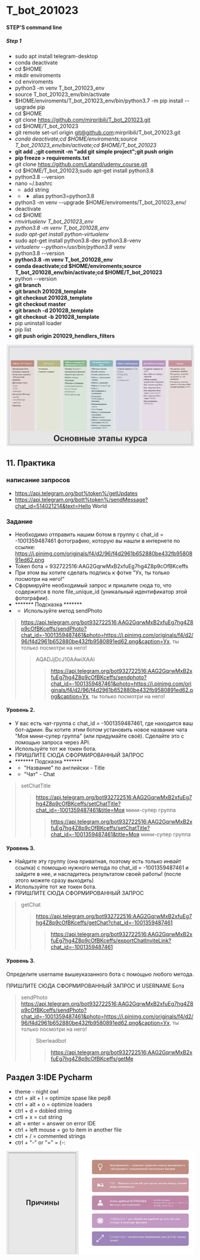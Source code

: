 # T_bot_201023

#### STEP'S command line
##### Step 1
- sudo apt install telegram-desktop 
- conda deactivate
- cd $HOME
- mkdir enviroments
- cd enviroments
- python3 -m venv T_bot_201023_env
- source T_bot_201023_env/bin/activate
- $HOME/enviroments/T_bot_201023_env/bin/python3.7 -m pip install --upgrade pip
- cd $HOME
- git clone https://github.com/mirpribili/T_bot_201023.git
- cd $HOME/T_bot_201023
- git remote set-url origin git@github.com:mirpribili/T_bot_201023.git
- *conda deactivate;cd $HOME/enviroments;source T_bot_201023_env/bin/activate;cd $HOME/T_bot_201023*
- **git add .;git commit -m "add git simple project";git push origin**
- **pip freeze > requirements.txt**
- git clone https://github.com/Latand/udemy_course.git
- cd $HOME/T_bot_201023;sudo apt-get install python3.8
- python3.8 --version
- nano ~/.bashrc
- - add string
- - - alias python3=python3.8
- python3 -m venv --upgrade $HOME/enviroments/T_bot_201023_env/
- deactivate
- cd $HOME
- *rmvirtualenv T_bot_201023_env*
- *python3.8 -m venv T_bot_201028_env*
- *sudo apt-get install python-virtualenv*
- sudo apt-get install python3.8-dev python3.8-venv
- *virtualenv --python=/usr/bin/python3.8 venv*
- python3.8 --version
- **python3.8 -m venv T_bot_201028_env**
- **conda deactivate;cd $HOME/enviroments;source T_bot_201028_env/bin/activate;cd $HOME/T_bot_201023**
- python --version
- **git branch**
- **git branch 201028_template**
- **git checkout 201028_template**
- **git checkout master**
- **git branch -d 201028_template**
- **git checkout -b 201028_template**
- pip uninstall loader
- pip list
- **git push origin 201029_hendlers_filters**

<img src=".help\img\telegram_kurs.png"> 

## 11. Практика
### написание запросов
- https://api.telegram.org/bot%token%/getUpdates
- https://api.telegram.org/bott%token%/sendMessage?chat_id=514021214&text=Hello World

### Задание
- Необходимо отправить нашим ботом в группу с chat_id = -1001359487461 фотографию, которую вы нашли в интернете по ссылке: https://i.pinimg.com/originals/f4/d2/96/f4d2961b652880be432fb9580891ed62.png
- Token бота = 932722516:AAG2GqrwMxB2xfuEg7hg4Z8p9cOfBKceffs
- При этом вы хотите сделать подпись к фотке "Ух, ты только посмотри на него!"
- Сформируйте необходимый запрос и пришлите сюда то, что содержится в поле file_unique_id (уникальный идентификатор этой фотографии).
- ******* Подсказка ******* 
- - Используйте метод sendPhoto

> https://api.telegram.org/bot932722516:AAG2GqrwMxB2xfuEg7hg4Z8p9cOfBKceffs/sendPhoto?chat_id=-1001359487461&photo=https://i.pinimg.com/originals/f4/d2/96/f4d2961b652880be432fb9580891ed62.png&caption=Ух, ты только посмотри на него!
>> AQADJjDcJ10AAwiXAAI
>>> https://api.telegram.org/bot932722516:AAG2GqrwMxB2xfuEg7hg4Z8p9cOfBKceffs/sendphoto?chat_id=-1001359487461&photo=https://i.pinimg.com/originals/f4/d2/96/f4d2961b652880be432fb9580891ed62.png&caption=Ух, ты только посмотри на него!


#### Уровень 2.
- У вас есть чат-группа с chat_id = -1001359487461, где находится ваш бот-админ. Вы хотите этим ботом установить новое название чата "Моя мини-супер группа" (или придумайте своё). Сделайте это с помощью запроса через API.
- Используйте тот же токен бота.
- ПРИШЛИТЕ СЮДА СФОРМИРОВАННЫЙ ЗАПРОС
- ******* Подсказка ******* 
- - "Название" по английски - Title
- - "Чат" - Chat

> setChatTitle
>> https://api.telegram.org/bot932722516:AAG2GqrwMxB2xfuEg7hg4Z8p9cOfBKceffs/setChatTitle?chat_id=-1001359487461&title=Моя мини-супер группа
>>> https://api.telegram.org/bot932722516:AAG2GqrwMxB2xfuEg7hg4Z8p9cOfBKceffs/setChatTitle?chat_id=-1001359487461&title=Моя мини-супер группа

#### Уровень 3.

- Найдите эту группу (она приватная, поэтому есть только инвайт ссылка) с помощью нужного метода по chat_id = -1001359487461 и зайдите в нее, и насладитесь результатом своей работы! (после этого можете сразу выходить)
- Используйте тот же токен бота.
- ПРИШЛИТЕ СЮДА СФОРМИРОВАННЫЙ ЗАПРОС

> getChat
>> https://api.telegram.org/bot932722516:AAG2GqrwMxB2xfuEg7hg4Z8p9cOfBKceffs/getChat?chat_id=-1001359487461
>>> https://api.telegram.org/bot932722516:AAG2GqrwMxB2xfuEg7hg4Z8p9cOfBKceffs/exportChatInviteLink?chat_id=-1001359487461

#### Уровень 3.

Определите username вышеуказанного бота с помощью любого метода.

ПРИШЛИТЕ СЮДА СФОРМИРОВАННЫЙ ЗАПРОС И USERNAME Бота
> sendPhoto
> https://api.telegram.org/bot932722516:AAG2GqrwMxB2xfuEg7hg4Z8p9cOfBKceffs/sendPhoto?chat_id=-1001359487461&photo=https://i.pinimg.com/originals/f4/d2/96/f4d2961b652880be432fb9580891ed62.png&caption=Ух, ты только посмотри на него!
>> Sberleadbot
>>> https://api.telegram.org/bot932722516:AAG2GqrwMxB2xfuEg7hg4Z8p9cOfBKceffs/getMe

## Раздел 3:IDE Pycharm

- theme - night owl
- ctrl + alt + l = optimize spase like pep8
- ctrl + alt + o = optimize loaders
- ctrl + d = dobled string
- crtl + x = cut string
- alt + enter = answer on error IDE
- ctrl + left mouse = go to item in another file
- ctrl + / = commented strings
- ctrl + "-" or "=" = (-:

<img src=".help\img\причины.png"> 



